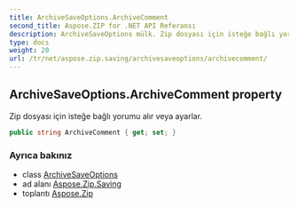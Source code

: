 ```yaml
---
title: ArchiveSaveOptions.ArchiveComment
second_title: Aspose.ZIP for .NET API Referansı
description: ArchiveSaveOptions mülk. Zip dosyası için isteğe bağlı yorumu alır veya ayarlar.
type: docs
weight: 20
url: /tr/net/aspose.zip.saving/archivesaveoptions/archivecomment/
---
```

## ArchiveSaveOptions.ArchiveComment property

Zip dosyası için isteğe bağlı yorumu alır veya ayarlar.

```csharp
public string ArchiveComment { get; set; }
```

### Ayrıca bakınız

* class [ArchiveSaveOptions](../)
* ad alanı [Aspose.Zip.Saving](../../archivesaveoptions/)
* toplantı [Aspose.Zip](../../../)


